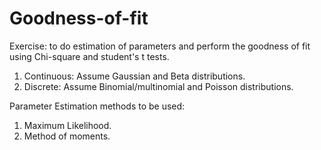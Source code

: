 # Goodness-of-fit

Exercise: to do estimation of parameters and perform the goodness of fit using Chi-square and student's t tests.
1. Continuous: Assume Gaussian and Beta distributions.
2. Discrete: Assume Binomial/multinomial and Poisson distributions. 

Parameter Estimation methods to be used:
1. Maximum Likelihood.
2. Method of moments.
